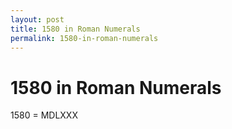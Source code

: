 ```yaml
---
layout: post
title: 1580 in Roman Numerals
permalink: 1580-in-roman-numerals
---
```


# 1580 in Roman Numerals

1580 = MDLXXX
